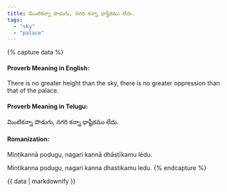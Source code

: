 ```yaml
---
title: మింటికన్నా పొడుగు, నగరి కన్నా ధాష్టీకము లేదు.
tags:
  - "sky"
  - "palace"
---
```


{% capture data %}
#### Proverb Meaning in English:
There is no greater height than the sky, there is no greater oppression than that of the palace.

#### Proverb Meaning in Telugu:
మింటికన్నా పొడుగు, నగరి కన్నా ధాష్టీకము లేదు.

#### Romanization:
Miṇṭikannā poḍugu, nagari kannā dhāṣṭīkamu lēdu.

Mintikanna podugu, nagari kanna dhastikamu ledu.
{% endcapture %}

{{ data | markdownify }}

